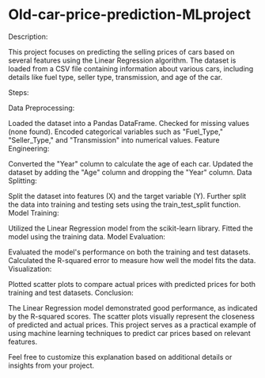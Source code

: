 # Old-car-price-prediction-MLproject

Description:

This project focuses on predicting the selling prices of cars based on several features using the Linear Regression algorithm. The dataset is loaded from a CSV file containing information about various cars, including details like fuel type, seller type, transmission, and age of the car.

Steps:

Data Preprocessing:

Loaded the dataset into a Pandas DataFrame.
Checked for missing values (none found).
Encoded categorical variables such as "Fuel_Type," "Seller_Type," and "Transmission" into numerical values.
Feature Engineering:

Converted the "Year" column to calculate the age of each car.
Updated the dataset by adding the "Age" column and dropping the "Year" column.
Data Splitting:

Split the dataset into features (X) and the target variable (Y).
Further split the data into training and testing sets using the train_test_split function.
Model Training:

Utilized the Linear Regression model from the scikit-learn library.
Fitted the model using the training data.
Model Evaluation:

Evaluated the model's performance on both the training and test datasets.
Calculated the R-squared error to measure how well the model fits the data.
Visualization:

Plotted scatter plots to compare actual prices with predicted prices for both training and test datasets.
Conclusion:

The Linear Regression model demonstrated good performance, as indicated by the R-squared scores. The scatter plots visually represent the closeness of predicted and actual prices. This project serves as a practical example of using machine learning techniques to predict car prices based on relevant features.

Feel free to customize this explanation based on additional details or insights from your project.
